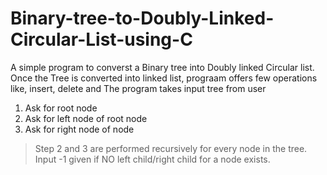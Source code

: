 # Binary-tree-to-Doubly-Linked-Circular-List-using-C
  A simple program to converst a Binary tree into Doubly linked Circular list. Once the Tree is converted into linked list, prograam offers few operations like, insert, delete and
The program takes input tree from user
1. Ask for root node
2. Ask for left node of root node
3. Ask for right node of node

> Step 2 and 3 are performed recursively for every node in the tree.
> Input -1 given if NO left child/right child for a node exists.


